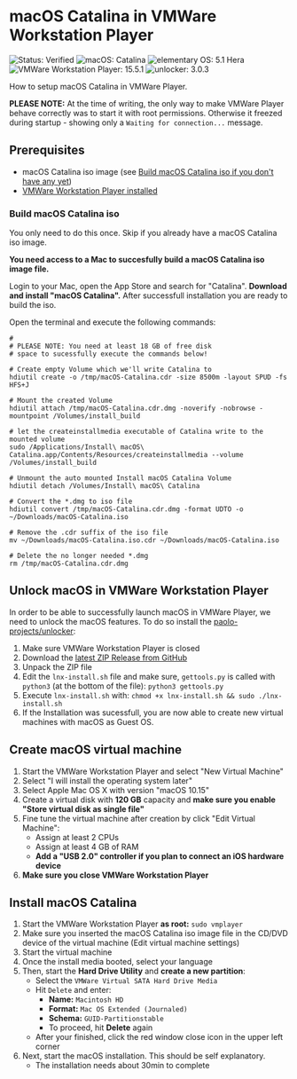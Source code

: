 # macOS Catalina in VMWare Workstation Player

![Status: Verified](https://img.shields.io/badge/status-verified-green.svg)
![macOS: Catalina](https://img.shields.io/badge/macOS-Catalina-blue.svg)
![elementary OS: 5.1 Hera](https://img.shields.io/badge/elementary%C2%A0OS-5.1%20Hera-007aff)
![VMWare Workstation Player: 15.5.1](https://img.shields.io/badge/VMWare%C2%A0Workstation%C2%A0Player-15.5.1-007aff)
![unlocker: 3.0.3](https://img.shields.io/badge/unlocker-3.0.3-007aff)

How to setup macOS Catalina in VMWare Player.

**PLEASE NOTE:** At the time of writing, the only way to make VMWare Player behave correctly was to start it with root permissions. Otherwise it freezed during startup - showing only a `Waiting for connection...` message.

## Prerequisites

- macOS Catalina iso image (see [Build macOS Catalina iso if you don't have any yet](#build-macos-catalina-iso))
- [VMWare Workstation Player installed](https://www.vmware.com/de/products/workstation-player.html)

### Build macOS Catalina iso

You only need to do this once. Skip if you already have a macOS Catalina iso image.

**You need access to a Mac to succesfully build a macOS Catalina iso image file.**

Login to your Mac, open the App Store and search for "Catalina". **Download and install "macOS Catalina".**
After successfull installation you are ready to build the iso.

Open the terminal and execute the following commands:

```
#
# PLEASE NOTE: You need at least 18 GB of free disk
# space to sucessfully execute the commands below!

# Create empty Volume which we'll write Catalina to
hdiutil create -o /tmp/macOS-Catalina.cdr -size 8500m -layout SPUD -fs HFS+J

# Mount the created Volume
hdiutil attach /tmp/macOS-Catalina.cdr.dmg -noverify -nobrowse -mountpoint /Volumes/install_build

# let the createinstallmedia executable of Catalina write to the mounted volume
sudo /Applications/Install\ macOS\ Catalina.app/Contents/Resources/createinstallmedia --volume /Volumes/install_build

# Unmount the auto mounted Install macOS Catalina Volume
hdiutil detach /Volumes/Install\ macOS\ Catalina

# Convert the *.dmg to iso file
hdiutil convert /tmp/macOS-Catalina.cdr.dmg -format UDTO -o ~/Downloads/macOS-Catalina.iso

# Remove the .cdr suffix of the iso file
mv ~/Downloads/macOS-Catalina.iso.cdr ~/Downloads/macOS-Catalina.iso

# Delete the no longer needed *.dmg
rm /tmp/macOS-Catalina.cdr.dmg
```

## Unlock macOS in VMWare Workstation Player

In order to be able to successfully launch macOS in VMWare Player, we need to unlock the macOS features. To do so install the [paolo-projects/unlocker](https://github.com/paolo-projects/unlocker):

1. Make sure VMWare Workstation Player is closed
2. Download the [latest ZIP Release from GitHub](https://github.com/paolo-projects/unlocker/releases)
3. Unpack the ZIP file
4. Edit the `lnx-install.sh` file and make sure, `gettools.py` is called with `python3` (at the bottom of the file): `python3 gettools.py`
5. Execute `lnx-install.sh` with: `chmod +x lnx-install.sh && sudo ./lnx-install.sh`
6. If the Installation was sucessfull, you are now able to create new virtual machines with macOS as Guest OS.

## Create macOS virtual machine

1. Start the VMWare Workstation Player and select "New Virtual Machine"
2. Select "I will install the operating system later"
3. Select Apple Mac OS X with version "macOS 10.15"
4. Create a virtual disk with **120 GB** capacity and **make sure you enable "Store virtual disk as single file"**
5. Fine tune the virtual machine after creation by click "Edit Virtual Machine":
    - Assign at least 2 CPUs
    - Assign at least 4 GB of RAM
    - **Add a "USB 2.0" controller if you plan to connect an iOS hardware device**
6. **Make sure you close VMWare Workstation Player**

## Install macOS Catalina

1. Start the VMWare Workstation Player **as root:** `sudo vmplayer`
2. Make sure you inserted the macOS Catalina iso image file in the CD/DVD device of the virtual machine (Edit virtual machine settings)
3. Start the virtual machine
4. Once the install media booted, select your language
5. Then, start the **Hard Drive Utility** and **create a new partition**:
    - Select the `VMWare Virtual SATA Hard Drive Media`
    - Hit `Delete` and enter:
        - **Name:** `Macintosh HD`
        - **Format:** `Mac OS Extended (Journaled)`
        - **Schema:** `GUID-Partitionstable`
        - To proceed, hit **Delete** again
    - After your finished, click the red window close icon in the upper left corner
5. Next, start the macOS installation. This should be self explanatory.
    - The installation needs about 30min to complete
